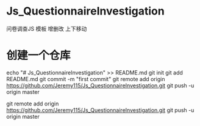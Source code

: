 # Js_QuestionnaireInvestigation

问卷调查JS 模板 增删改 上下移动

# 创建一个仓库

 echo "# Js_QuestionnaireInvestigation" >> README.md
 git init
 git add README.md
 git commit -m "first commit"
 git remote add origin https://github.com/Jeremy115/Js_QuestionnaireInvestigation.git
 git push -u origin master



 git remote add origin https://github.com/Jeremy115/Js_QuestionnaireInvestigation.git
 git push -u origin master
